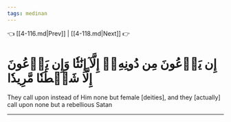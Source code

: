 ```yaml
---
tags: medinan
---
```


👈 [[4-116.md|Prev]] | [[4-118.md|Next]] 👉

# إِن يَدۡعُونَ مِن دُونِهِۦٓ إِلَّآ إِنَٰثٗا وَإِن يَدۡعُونَ إِلَّا شَيۡطَٰنٗا مَّرِيدٗا

They call upon instead of Him none but female [deities], and they [actually] call upon none but a rebellious Satan

---

